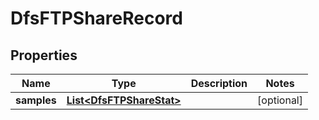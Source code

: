 # DfsFTPShareRecord

## Properties
Name | Type | Description | Notes
------------ | ------------- | ------------- | -------------
**samples** | [**List&lt;DfsFTPShareStat&gt;**](DfsFTPShareStat.md) |  |  [optional]
